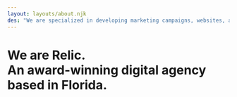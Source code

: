 ```yaml
---
layout: layouts/about.njk
des: "We are specialized in developing marketing campaigns, websites, and digital management for all types of customers. And we do this by bringing our customers through each phase of the design process with us."
---
```

# We are Relic.<br>An award-winning digital agency based in Florida.